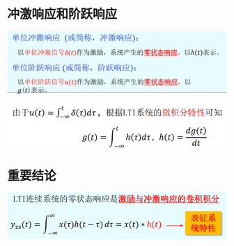 # 冲激响应和阶跃响应

![Alt text](image-353.png)

![Alt text](image-354.png)

# 重要结论

![Alt text](image-357.png)
